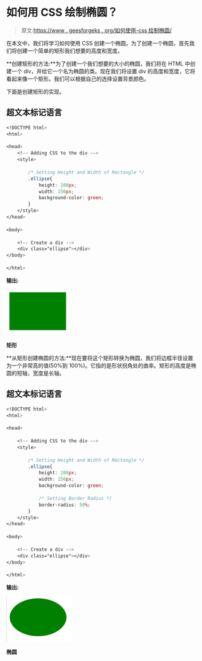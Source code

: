 # 如何用 CSS 绘制椭圆？

> 原文:[https://www . geesforgeks . org/如何使用-css 绘制椭圆/](https://www.geeksforgeeks.org/how-to-draw-an-ellipse-using-css/)

在本文中，我们将学习如何使用 CSS 创建一个椭圆。为了创建一个椭圆，首先我们将创建一个简单的矩形我们想要的高度和宽度。

**创建矩形的方法:**为了创建一个我们想要的大小的椭圆，我们将在 HTML 中创建一个 div，并给它一个名为椭圆的类。现在我们将设置 div 的高度和宽度，它将看起来像一个矩形。我们可以根据自己的选择设置背景颜色。

下面是创建矩形的实现。

## 超文本标记语言

```css
<!DOCTYPE html>
<html>

<head>
    <!-- Adding CSS to the div -->
    <style>

        /* Setting Height and Width of Rectangle */
        .ellipse{
            height: 100px;
            width: 150px;
            background-color: green;
        }
    </style>
</head>

<body>

    <!-- Create a div -->
    <div class="ellipse"></div>
</body>

</html>
```

**输出:**

![](img/552071c35834ae65d870ed528176c6ac.png)

**矩形**

**从矩形创建椭圆的方法:**现在要将这个矩形转换为椭圆，我们将边框半径设置为一个非常高的值(50%到 100%)。它指的是形状拐角处的曲率。矩形的高度是椭圆的短轴，宽度是长轴。

## 超文本标记语言

```css
<!DOCTYPE html>
<html>

<head>

    <!-- Adding CSS to the div -->
    <style>

        /* Setting Height and Width of Rectangle */
        .ellipse{
            height: 100px;
            width: 150px;
            background-color: green;

            /* Setting Border Radius */
            border-radius: 50%;
        }
    </style>
</head>

<body>

    <!-- Create a div -->
    <div class="ellipse"></div>
</body>

</html>
```

**输出:**

![](img/2a205ae6f1a6ae7fdef211e62ce22c04.png)

**椭圆**
